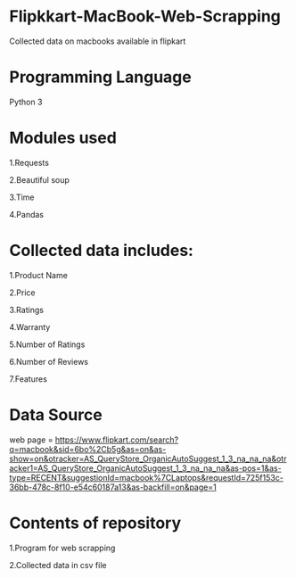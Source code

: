 # Flipkkart-MacBook-Web-Scrapping
Collected data on macbooks available in flipkart
# Programming Language
Python 3
# Modules used
1.Requests

2.Beautiful soup

3.Time

4.Pandas
# Collected data includes:
1.Product Name

2.Price

3.Ratings

4.Warranty

5.Number of Ratings

6.Number of Reviews

7.Features
# Data Source
web page = https://www.flipkart.com/search?q=macbook&sid=6bo%2Cb5g&as=on&as-show=on&otracker=AS_QueryStore_OrganicAutoSuggest_1_3_na_na_na&otracker1=AS_QueryStore_OrganicAutoSuggest_1_3_na_na_na&as-pos=1&as-type=RECENT&suggestionId=macbook%7CLaptops&requestId=725f153c-36bb-478c-8f10-e54c60187a13&as-backfill=on&page=1
# Contents of repository
1.Program for web scrapping

2.Collected data in csv file
